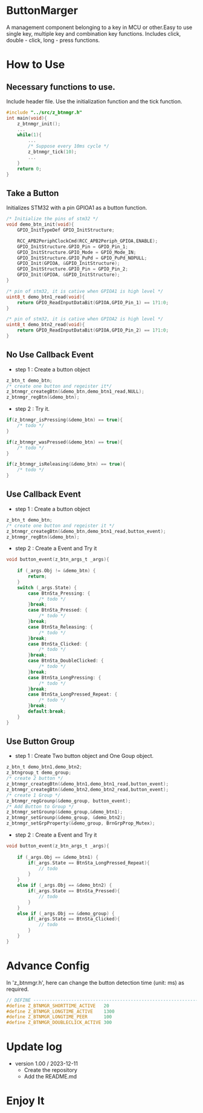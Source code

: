 # ButtonMarger
A management component belonging to a key in MCU or other.Easy to use single key, multiple key and combination key functions. Includes click, double - click, long - press functions.


# How to Use

## Necessary functions to use.

Include header file.
Use the initialization function and the tick function.

```c
#include "../src/z_btnmgr.h"
int main(void){
    z_btnmgr_init();
    ...
    while(1){
        ...
        /* Suppose every 10ms cycle */
        z_btnmgr_tick(10);
        ...
    }
    return 0;
}
```
## Take a Button

Initializes STM32 with a pin GPIOA1 as a button function.

```c
/* Initialize the pins of stm32 */
void demo_btn_init(void){
    GPIO_InitTypeDef GPIO_InitStructure;

    RCC_APB2PeriphClockCmd(RCC_APB2Periph_GPIOA,ENABLE);
    GPIO_InitStructure.GPIO_Pin = GPIO_Pin_1;
    GPIO_InitStructure.GPIO_Mode = GPIO_Mode_IN;
    GPIO_InitStructure.GPIO_PuPd = GPIO_PuPd_NOPULL;
    GPIO_Init(GPIOA, &GPIO_InitStructure);
    GPIO_InitStructure.GPIO_Pin = GPIO_Pin_2;
    GPIO_Init(GPIOA, &GPIO_InitStructure);
}

/* pin of stm32, it is cative when GPIOA1 is high level */
uint8_t demo_btn1_read(void){
    return GPIO_ReadInputDataBit(GPIOA,GPIO_Pin_1) == 1?1:0;
}

/* pin of stm32, it is cative when GPIOA2 is high level */
uint8_t demo_btn2_read(void){
    return GPIO_ReadInputDataBit(GPIOA,GPIO_Pin_2) == 1?1:0;
}
```

## No Use Callback Event

- step 1 : Create a button object

```c
z_btn_t demo_btn;
/* create one button and regeister it*/
z_btnmgr_creategBtn(&demo_btn,demo_btn1_read,NULL);
z_btnmgr_regBtn(&demo_btn);
```

- step 2 : Try it.

```c
if(z_btnmgr_isPressing(&demo_btn) == true){
    /* todo */
}

if(z_btnmgr_wasPressed(&demo_btn) == true){
    /* todo */
}

if(z_btnmgr_isReleasing(&demo_btn) == true){
    /* todo */
}
```

## Use Callback Event

- step 1 : Create a button object

```c
z_btn_t demo_btn;
/* create one button and regeister it */
z_btnmgr_creategBtn(&demo_btn,demo_btn1_read,button_event);
z_btnmgr_regBtn(&demo_btn);
```

- step 2 : Create a Event and Try it

```c
void button_event(z_btn_args_t _args){
    
    if (_args.Obj != &demo_btn) {
        return;
    }
    switch (_args.State) {
        case BtnSta_Pressing: {
            /* todo */
        }break;
        case BtnSta_Pressed: {
            /* todo */
        }break;
        case BtnSta_Releasing: {
            /* todo */
        }break;
        case BtnSta_Clicked: {
            /* todo */
        }break;
        case BtnSta_DoubleClicked: {
            /* todo */
        }break;
        case BtnSta_LongPressing: {
            /* todo */
        }break;
        case BtnSta_LongPressed_Repeat: {
            /* todo */
        }break;
        default:break;
    }
}
```

## Use Button Group

- step 1 : Create Two button object and One Goup object.


```c
z_btn_t demo_btn1,demo_btn2;
z_btngroup_t demo_group;
/* create 2 button */
z_btnmgr_creategBtn(&demo_btn1,demo_btn1_read,button_event);
z_btnmgr_creategBtn(&demo_btn2,demo_btn2_read,button_event);
/* create 1 Group */
z_btnmgr_regGrounp(&demo_group, button_event);
/* Add Button to Group */
z_btnmgr_setGrounp(&demo_group,&demo_btn1);
z_btnmgr_setGrounp(&demo_group, &demo_btn2);
z_btnmgr_setGrpProperty(&demo_group, BrnGrpProp_Mutex);

```

- step 2 : Create a Event and Try it

```c
void button_event(z_btn_args_t _args){
    
    if (_args.Obj == &demo_btn1) {
        if(_args.State == BtnSta_LongPressed_Repeat){
            // todo
        }
    }
    else if (_args.Obj == &demo_btn2) {
        if(_args.State == BtnSta_Pressed){
            // todo
        }
    }
    else if (_args.Obj == &demo_group) {
        if(_args.State == BtnSta_Clicked){
            // todo
        }
    }
}
```

# Advance Config

In 'z_btnmgr.h', here can change the button detection time (unit: ms) as required.

```c
// DEFINE --------------------------------------------------------------------
#define Z_BTNMGR_SHORTTIME_ACTIVE   20
#define Z_BTNMGR_LONGTIME_ACTIVE    1300
#define Z_BTNMGR_LONGTIME_PEER      100
#define Z_BTNMGR_DOUBLECLICK_ACTIVE 300
```

# Update log

- version 1.00 / 2023-12-11
  - Create the repository
  - Add the README.md

# Enjoy It

